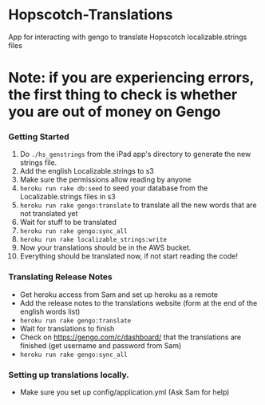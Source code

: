 Hopscotch-Translations
======================

App for interacting with gengo to translate Hopscotch localizable.strings files


# Note: if you are experiencing errors, the first thing to check is whether you are out of money on Gengo

### Getting Started

1. Do `./hs_genstrings` from the iPad app's directory to generate the new strings file.
2. Add the english Localizable.strings to s3
3. Make sure the permissions allow reading by anyone
4. `heroku run rake db:seed` to seed your database from the Localizable.strings files in s3
5. `heroku run rake gengo:translate` to translate all the new words that are not translated yet
6. Wait for stuff to be translated
7. `heroku run rake gengo:sync_all`
8. `heroku run rake localizable_strings:write`
9. Now your translations should be in the AWS bucket.
10. Everything should be translated now, if not start reading the code! 

### Translating Release Notes
* Get heroku access from Sam and set up heroku as a remote 
* Add the release notes to the translations website (form at the end of the english words list)
* `heroku run rake gengo:translate`
* Wait for translations to finish
* Check on https://gengo.com/c/dashboard/ that the translations are finished (get username and password from Sam)
* `heroku run rake gengo:sync_all`


### Setting up translations locally.
* Make sure you set up config/application.yml (Ask Sam for help)
